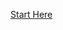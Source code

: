 [Start Here](https://ucsd-cse15l-w23.github.io/week/week3/#week3-lab-report:~:text=page%20two%20parts.-,Part%201,-Write%20a%20web)
